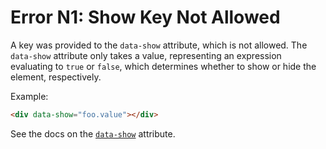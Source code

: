 # Error N1: Show Key Not Allowed

A key was provided to the `data-show` attribute, which is not allowed. The `data-show` attribute only takes a value, representing an expression evaluating to `true` or `false`, which determines whether to show or hide the element, respectively.

Example:

```html
<div data-show="foo.value"></div>
```

See the docs on the [`data-show`](https://data-star.dev/reference/plugins_visibility#show) attribute.